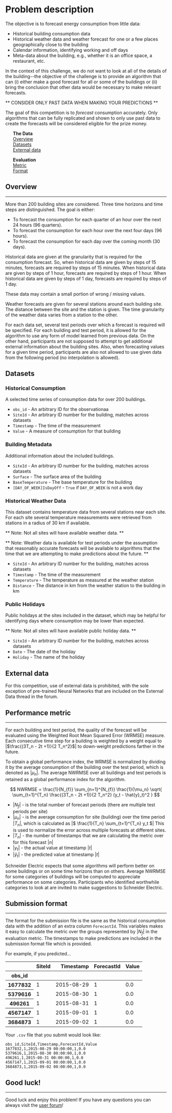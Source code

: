 # Problem description

The objective is to forecast energy consumption from little data:

 - Historical building consumption data
 - Historical weather data and weather forecast for one or a few places geographically close to the building
 - Calendar information, identifying working and off days
 - Meta-data about the building, e.g., whether it is an office space, a restaurant, etc.

In the context of this challenge, we do not want to look at all of the details of the building--the objective of the challenge is to provide an algorithm that can (i) either make a good forecast for all or some of the buildings or (ii) bring the conclusion that other data would be necessary to make relevant forecasts.

** CONSIDER ONLY PAST DATA WHEN MAKING YOUR PREDICTIONS **

The goal of this competition is to _forecast_ consumption accurately. Only algorithms that can be fully replicated and shown to only use past data to create the forecasts will be considered eligible for the prize money.

<div class="container">
	<div class="row">
		<div class="col-xs-3">
			<ul style="list-style: none">
				<li><strong>The Data</strong></li>
				<li><a href="#features_list">Overview</a></li>
				<li><a href="#datasets">Datasets</a></li>
				<li><a href="#external">External data</a></li>
			</ul>
		</div>
		<div class="col-xs-3">
			<ul style="list-style: none">
				<li><strong>Evaluation</strong></li>
				<li><a href="#metric">Metric</a></li>
				<li><a href="#format">Format</a></li>
			</ul>
		</div>
	</div>
</div>

<a id="features_list"></a>

## Overview

-----

More than 200 building sites are considered. Three time horizons and time steps are distinguished. The goal is either:

 - To forecast the consumption for each quarter of an hour over the next 24 hours (96 quarters).
 - To forecast the consumption for each hour over the next four days (96 hours).
 - To forecast the consumption for each day over the coming month (30 days).

Historical data are given at the granularity that is required for the consumption forecast. So, when historical data are given by steps of 15 minutes, forecasts are required by steps of 15 minutes. When historical data are given by steps of 1 hour, forecasts are required by steps of 1 hour. When historical data are given by steps of 1 day, forecasts are required by steps of 1 day.

These data may contain a small portion of wrong / missing values.

Weather forecasts are given for several stations around each building site. The distance between the site and the station is given. The time granularity of the weather data varies from a station to the other.

For each data set, several test periods over which a forecast is required will be specified. For each building and test period, it is allowed for the algorithm to use any form of model learned from previous data. On the other hand, participants are not supposed to attempt to get additional external information about the building sites. Also, when forecasting values for a given time period, participants are also not allowed to use given data from the following period (no interpolation is allowed).


<a id="datasets"></a>

## Datasets

### Historical Consumption

A selected time series of consumption data for over 200 buildings.

 * `obs_id` - An arbitrary ID for the observationaa
 * `SiteId` - An arbitrary ID number for the building, matches across datasets
 * `Timestamp` - The time of the measurement
 * `Value` - A measure of consumption for that building

### Building Metadata

Additional information about the included buildings.

 * `SiteId` - An arbitrary ID number for the building, matches across datasets
 * `Surface` - The surface area of the building
 * `BaseTemperature` - The base temperature for the building
 * `[DAY_OF_WEEK]IsDayOff` - `True` if `DAY_OF_WEEK` is not a work day

### Historical Weather Data

This dataset contains temperature data from several stations near each site. For each site several temperature measurements were retrieved from stations in a radius of 30 km if available.

** Note: Not all sites will have available weather data.  **

** Note: Weather data is available for test periods under the assumption that reasonably accurate forecasts will be available to algorithms that the time that we are attempting to make predictions about the future. **

 * `SiteId` - An arbitrary ID number for the building, matches across datasets
 * `Timestamp` - The time of the measurement
 * `Temperature` - The temperature as measured at the weather station
 * `Distance` - The distance in km from the weather station to the building in km

### Public Holidays

Public holidays at the sites included in the dataset, which may be helpful for identifying days where consumption may be lower than expected.

** Note: Not all sites will have available public holiday data. **

 * `SiteId` - An arbitrary ID number for the building, matches across datasets
 * `Date` - The date of the holiday
 * `Holiday` - The name of the holiday

<a id="external"></a>

## External data

For this competition, use of external data is prohibited, with the sole exception of pre-trained Neural Networks that are included on the External Data thread in the forum.


<a id="metric"></a>

## Performance metric

-----

For each building and test period, the quality of the forecast will be evaluated using the Weighted Root Mean Squared Error (WRMSE) measure. Each consecutive time step for a building is weighted by a weight equal to |$\frac{(3T_n - 2t +1)}{2 T_n^2}$| to down-weight predictions farther in the future.

To obtain a global performance index, the WRMSE is normalized by dividing it by the average consumption of the building over the test period, which is denoted as |$\mu_n$|. The average NWRMSE over all buildings and test periods is retained as a global performance index for the algorithm.

$$
NWRMSE = \frac{1}{N_{f}} \sum_{n=1}^{N_{f}} \frac{1}{\mu_n} \sqrt{ \sum_{t=1}^{T_n} \frac{(3T_n - 2t +1)}{2 T_n^2} (y_t - \hat{y}_t)^2 }
$$

 * |$N_{f}$| - is the total number of forecast periods (there are multiple test periods per site)
 * |$\mu_n$| - is the average consumption for site (building)  over the time period |$T_n$|, which is calculated as |$ \frac{1}{T_n} \sum_{t=1}^{T_n} y_t $| This is used to normalize the error across multiple forecasts at different sites.
 * |$T_n$| - the number of timestamps that we are calculating the metric over for this forecast |$n$|
 * |$y_t$| - the actual value at timestamp |$t$|
 * |$\hat{y}_t$| - the predicted value at timestamp |$t$|

Schneider Electric expects that some algorithms will perform better on some buildings or on some time horizons than on others. Average NWRMSE for some categories of buildings will be computed to appreciate performance on some categories. Participants who identified worthwhile categories to look at are invited to make suggestions to Schneider Electric.

## Submission format

-----

The format for the submission file is the same as the historical consumption data with the addition of an extra column `ForecastId`. This variables makes it easy to calculate the metric over the groups represented by |$N_{f}$| in the evaluation metric. The timestamps to make predictions are included in the submission format file which is provided.

<a id="sub_values"></a>

<div class="well">

For example, if you predicted...

<table class="table">
  <thead>
    <tr style="text-align: right;">
      <th></th>
      <th>SiteId</th>
      <th>Timestamp</th>
      <th>ForecastId</th>
      <th>Value</th>
    </tr>
    <tr>
      <th>obs_id</th>
      <th></th>
      <th></th>
      <th></th>
      <th></th>
    </tr>
  </thead>
  <tbody>
    <tr>
      <th>1677832</th>
      <td>1</td>
      <td>2015-08-29</td>
      <td>1</td>
      <td>0.0</td>
    </tr>
    <tr>
      <th>5379616</th>
      <td>1</td>
      <td>2015-08-30</td>
      <td>1</td>
      <td>0.0</td>
    </tr>
    <tr>
      <th>496261</th>
      <td>1</td>
      <td>2015-08-31</td>
      <td>1</td>
      <td>0.0</td>
    </tr>
    <tr>
      <th>4567147</th>
      <td>1</td>
      <td>2015-09-01</td>
      <td>1</td>
      <td>0.0</td>
    </tr>
    <tr>
      <th>3684873</th>
      <td>1</td>
      <td>2015-09-02</td>
      <td>1</td>
      <td>0.0</td>
    </tr>
  </tbody>
</table>

</div>

Your `.csv` file that you submit would look like:

    obs_id,SiteId,Timestamp,ForecastId,Value
    1677832,1,2015-08-29 00:00:00,1,0.0
    5379616,1,2015-08-30 00:00:00,1,0.0
    496261,1,2015-08-31 00:00:00,1,0.0
    4567147,1,2015-09-01 00:00:00,1,0.0
    3684873,1,2015-09-02 00:00:00,1,0.0


## Good luck!

--------

Good luck and enjoy this problem! If you have any questions you can always visit the [user forum](http://community.drivendata.org/)!
